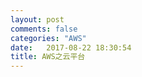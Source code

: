 ```yaml
---
layout: post
comments: false
categories: "AWS"
date:   2017-08-22 18:30:54
title: AWS之云平台
---
```


<div id="toc"></div>




<script type="text/javascript">
$(document).ready(function() {
    $('#toc').toc({ listType: 'ul', title: "<i>目录</i>" });
});
</script>
